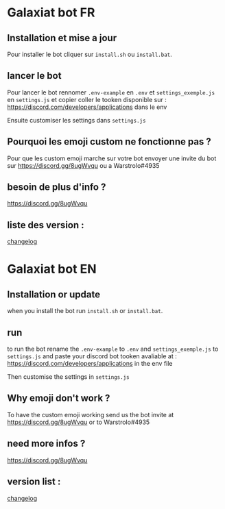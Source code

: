 # Galaxiat bot FR

## Installation et mise a jour

Pour installer le bot cliquer sur ```install.sh``` ou ```install.bat```.

## lancer le bot

Pour lancer le bot rennomer ```.env-example``` en ```.env``` et ```settings_exemple.js``` en ```settings.js``` et copier coller le tooken disponible sur : https://discord.com/developers/applications dans le env

Ensuite customiser les settings dans ```settings.js```

## Pourquoi les emoji custom ne fonctionne pas ?

Pour que les custom emoji marche sur votre bot envoyer une invite du bot sur https://discord.gg/8ugWvqu ou a Warstrolo#4935

## besoin de plus d'info ?

https://discord.gg/8ugWvqu

## liste des version :

[changelog](./changelog.md)

# Galaxiat bot EN

## Installation or update

when you install the bot run ```install.sh``` or ```install.bat```.

## run

to run the bot rename the ```.env-example``` to ```.env``` and  ```settings_exemple.js``` to ```settings.js``` and paste your discord bot tooken avaliable at : https://discord.com/developers/applications in the env file

Then customise the settings in ```settings.js```

## Why emoji don't work ?

To have the custom emoji working send us the bot invite at https://discord.gg/8ugWvqu or to Warstrolo#4935

## need more infos ?

https://discord.gg/8ugWvqu

## version list :

[changelog](./changelog.md)